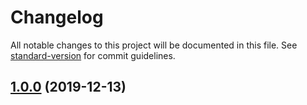 # Changelog

All notable changes to this project will be documented in this file. See [standard-version](https://github.com/conventional-changelog/standard-version) for commit guidelines.

## [1.0.0](https://github.com/nevernet/ServerUtils/compare/v1.1.2...v1.0.0) (2019-12-13)

